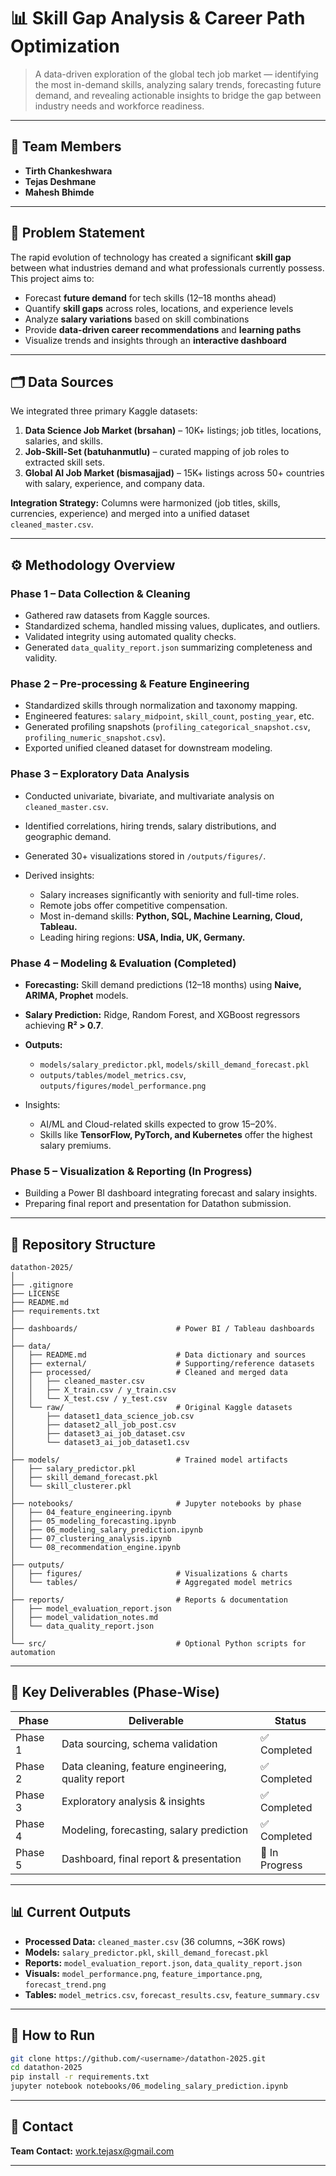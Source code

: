 # 📊 Skill Gap Analysis & Career Path Optimization

> A data-driven exploration of the global tech job market — identifying the most in-demand skills, analyzing salary trends, forecasting future demand, and revealing actionable insights to bridge the gap between industry needs and workforce readiness.

---

## 👥 Team Members

* **Tirth Chankeshwara**
* **Tejas Deshmane**
* **Mahesh Bhimde**

---

## 🎯 Problem Statement

The rapid evolution of technology has created a significant **skill gap** between what industries demand and what professionals currently possess. This project aims to:

* Forecast **future demand** for tech skills (12–18 months ahead)
* Quantify **skill gaps** across roles, locations, and experience levels
* Analyze **salary variations** based on skill combinations
* Provide **data-driven career recommendations** and **learning paths**
* Visualize trends and insights through an **interactive dashboard**

---

## 🗂️ Data Sources

We integrated three primary Kaggle datasets:

1. **Data Science Job Market (brsahan)** – 10K+ listings; job titles, locations, salaries, and skills.
2. **Job-Skill-Set (batuhanmutlu)** – curated mapping of job roles to extracted skill sets.
3. **Global AI Job Market (bismasajjad)** – 15K+ listings across 50+ countries with salary, experience, and company data.

**Integration Strategy:** Columns were harmonized (job titles, skills, currencies, experience) and merged into a unified dataset `cleaned_master.csv`.

---

## ⚙️ Methodology Overview

### **Phase 1 – Data Collection & Cleaning**

* Gathered raw datasets from Kaggle sources.
* Standardized schema, handled missing values, duplicates, and outliers.
* Validated integrity using automated quality checks.
* Generated `data_quality_report.json` summarizing completeness and validity.

### **Phase 2 – Pre-processing & Feature Engineering**

* Standardized skills through normalization and taxonomy mapping.
* Engineered features: `salary_midpoint`, `skill_count`, `posting_year`, etc.
* Generated profiling snapshots (`profiling_categorical_snapshot.csv`, `profiling_numeric_snapshot.csv`).
* Exported unified cleaned dataset for downstream modeling.

### **Phase 3 – Exploratory Data Analysis**

* Conducted univariate, bivariate, and multivariate analysis on `cleaned_master.csv`.
* Identified correlations, hiring trends, salary distributions, and geographic demand.
* Generated 30+ visualizations stored in `/outputs/figures/`.
* Derived insights:

  * Salary increases significantly with seniority and full-time roles.
  * Remote jobs offer competitive compensation.
  * Most in-demand skills: **Python, SQL, Machine Learning, Cloud, Tableau.**
  * Leading hiring regions: **USA, India, UK, Germany.**

### **Phase 4 – Modeling & Evaluation (Completed)**

* **Forecasting:** Skill demand predictions (12–18 months) using **Naive, ARIMA, Prophet** models.
* **Salary Prediction:** Ridge, Random Forest, and XGBoost regressors achieving **R² > 0.7**.
* **Outputs:**

  * `models/salary_predictor.pkl`, `models/skill_demand_forecast.pkl`
  * `outputs/tables/model_metrics.csv`, `outputs/figures/model_performance.png`
* Insights:

  * AI/ML and Cloud-related skills expected to grow 15–20%.
  * Skills like **TensorFlow, PyTorch, and Kubernetes** offer the highest salary premiums.

### **Phase 5 – Visualization & Reporting (In Progress)**

* Building a Power BI dashboard integrating forecast and salary insights.
* Preparing final report and presentation for Datathon submission.

---

## 📁 Repository Structure

```
datathon-2025/
│
├── .gitignore
├── LICENSE
├── README.md
├── requirements.txt
│
├── dashboards/                      # Power BI / Tableau dashboards
│
├── data/
│   ├── README.md                    # Data dictionary and sources
│   ├── external/                    # Supporting/reference datasets
│   ├── processed/                   # Cleaned and merged data
│   │   ├── cleaned_master.csv
│   │   ├── X_train.csv / y_train.csv
│   │   └── X_test.csv / y_test.csv
│   └── raw/                         # Original Kaggle datasets
│       ├── dataset1_data_science_job.csv
│       ├── dataset2_all_job_post.csv
│       ├── dataset3_ai_job_dataset.csv
│       └── dataset3_ai_job_dataset1.csv
│
├── models/                          # Trained model artifacts
│   ├── salary_predictor.pkl
│   ├── skill_demand_forecast.pkl
│   └── skill_clusterer.pkl
│
├── notebooks/                       # Jupyter notebooks by phase
│   ├── 04_feature_engineering.ipynb
│   ├── 05_modeling_forecasting.ipynb
│   ├── 06_modeling_salary_prediction.ipynb
│   ├── 07_clustering_analysis.ipynb
│   └── 08_recommendation_engine.ipynb
│
├── outputs/
│   ├── figures/                     # Visualizations & charts
│   └── tables/                      # Aggregated model metrics
│
├── reports/                         # Reports & documentation
│   ├── model_evaluation_report.json
│   ├── model_validation_notes.md
│   └── data_quality_report.json
│
└── src/                             # Optional Python scripts for automation
```

---

## 🦎 Key Deliverables (Phase-Wise)

| Phase   | Deliverable                                        | Status         |
| ------- | -------------------------------------------------- | -------------- |
| Phase 1 | Data sourcing, schema validation                   | ✅ Completed    |
| Phase 2 | Data cleaning, feature engineering, quality report | ✅ Completed    |
| Phase 3 | Exploratory analysis & insights                    | ✅ Completed    |
| Phase 4 | Modeling, forecasting, salary prediction           | ✅ Completed    |
| Phase 5 | Dashboard, final report & presentation             | 🚧 In Progress |

---

## 📊 Current Outputs

* **Processed Data:** `cleaned_master.csv` (36 columns, ~36K rows)
* **Models:** `salary_predictor.pkl`, `skill_demand_forecast.pkl`
* **Reports:** `model_evaluation_report.json`, `data_quality_report.json`
* **Visuals:** `model_performance.png`, `feature_importance.png`, `forecast_trend.png`
* **Tables:** `model_metrics.csv`, `forecast_results.csv`, `feature_summary.csv`

---

## 🚀 How to Run

```bash
git clone https://github.com/<username>/datathon-2025.git
cd datathon-2025
pip install -r requirements.txt
jupyter notebook notebooks/06_modeling_salary_prediction.ipynb
```

---

## 📧 Contact

**Team Contact:** [work.tejasx@gmail.com](mailto:work.tejasx@gmail.com)

---

